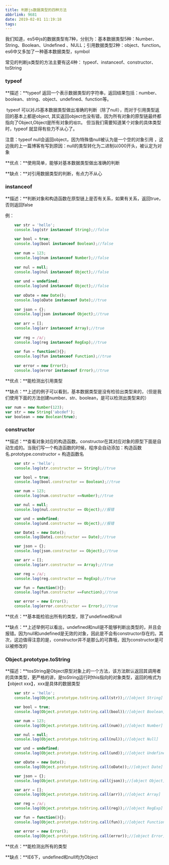 ```yaml
---
title: 判断js数据类型的四种方法
abbrlink: 9681
date: 2019-02-01 11:19:18
tags:
---
```








​		我们知道，es5中js的数据类型有7种，分别为：基本数据类型5种：Number、String、Boolean、Undefined 、NULL；引用数据类型2种：object、function。es6中又多加了一种基本数据类型，symbol



常见的判断js类型的方法主要有这4种： typeof、instanceof、constructor、toString 

<!--more--> 

### typeof

**描述：**typeof 返回一个表示数据类型的字符串，返回结果包括：number、boolean、string、object、undefined、function等。

​		typeof 可以对JS基本数据类型做出准确的判断（除了null），而对于引用类型返回的基本上都是object, 其实返回object也没有错，因为所有对象的原型链最终都指向了Object,Object是所有对象的`祖宗`。 但当我们需要知道某个对象的具体类型时，typeof 就显得有些力不从心了。

 注意：typeof null会返回object，因为特殊值null被认为是一个空的对象引用 ，这边我的上一篇博客有写到原因：null的类型转化为二进制以000开头，被认定为对象

**优点：**使用简单，能够对基本数据类型做出准确的判断

**缺点：**对引用数据类型的判断，有点力不从心





### instanceof

**描述：**判断对象和构造函数在原型链上是否有关系，如果有关系，返回true，否则返回false

例：

```js
  	var str = 'hello';
    console.log(str instanceof String);//false
    
    var bool = true;
    console.log(bool instanceof Boolean);//false
    
    var num = 123;
    console.log(num instanceof Number);//false
    
    var nul = null;
    console.log(nul instanceof Object);//false
    
    var und = undefined;
    console.log(und instanceof Object);//false
    
    var oDate = new Date();
    console.log(oDate instanceof Date);//true
    
    var json = {};
    console.log(json instanceof Object);//true
    
    var arr = [];
    console.log(arr instanceof Array);//true
    
    var reg = /a/;
    console.log(reg instanceof RegExp);//true
    
    var fun = function(){};
    console.log(fun instanceof Function);//true
    
    var error = new Error();
    console.log(error instanceof Error);//true
```



**优点：**能检测出引用类型

**缺点：**上述的例子可以看到，基本数据类型是没有检验出类型来的，（但是我们使用下面的方法创建number、str、boolean，是可以检测出类型来的）

```js
var num = new Number(123);
var str = new String('abcdef');
var boolean = new Boolean(true);
```





### constructor

**描述：**查看对象对应的构造函数。constructor在其对应对象的原型下面是自动生成的。当我们写一个构造函数的时候，程序会自动添加：构造函数名.prototype.constructor = 构造函数名

```js
  	var str = 'hello';
    console.log(str.constructor == String);//true

    var bool = true;
    console.log(bool.constructor == Boolean);//true

    var num = 123;
    console.log(num.constructor ==Number);//true

   	var nul = null;
   	console.log(nul.constructor == Object);//报错

    var und = undefined;
    console.log(und.constructor == Object);//报错

    var Date1 = new Date();
    console.log(Date1.constructor == Date);//true

    var json = {};
    console.log(json.constructor == Object);//true

    var arr = [];
    console.log(arr.constructor == Array);//true

    var reg = /a/;
    console.log(reg.constructor == RegExp);//true

    var fun = function(){};
    console.log(fun.constructor ==Function);//true

    var error = new Error();
    console.log(error.constructor == Error);//true
```

**优点：**基本能检验出所有的类型，除了undefined和null

**缺点：**上述举例可以看出，undefined和null是不能够判断出类型的，并且会报错。因为null和undefined是无效的对象，因此是不会有constructor存在的。其次，这边值得注意的是，constructor并不是那么的可靠哦，因为constructor是可以被修改的





###  Object.prototype.toString 

**描述：**tosString是Object原型对象上的一个方法，该方法默认返回其调用者的具体类型，更严格的讲，是toString运行时this指向的对象类型，返回的格式为【object xxx】，xxx是具体的数据类型

```js
 	var str = 'hello';
    console.log(Object.prototype.toString.call(str));//[object String]

    var bool = true;
    console.log(Object.prototype.toString.call(bool))//[object Boolean]

    var num = 123;
    console.log(Object.prototype.toString.call(num));//[object Number]

    var nul = null;
    console.log(Object.prototype.toString.call(nul));//[object Null]

    var und = undefined;
    console.log(Object.prototype.toString.call(und));//[object Undefined]

    var oDate = new Date();
    console.log(Object.prototype.toString.call(oDate));//[object Date]

    var json = {};
    console.log(Object.prototype.toString.call(json));//[object Object]

    var arr = [];
    console.log(Object.prototype.toString.call(arr));//[object Array]

    var reg = /a/;
    console.log(Object.prototype.toString.call(reg));//[object RegExp]

    var fun = function(){};
    console.log(Object.prototype.toString.call(fun));//[object Function]

    var error = new Error();
    console.log(Object.prototype.toString.call(error));//[object Error]
```

**优点：**能检测出所有的类型

**缺点：**IE6下，undefined和null均为Object

